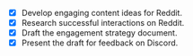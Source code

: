 - [x] Develop engaging content ideas for Reddit.
- [x] Research successful interactions on Reddit.
- [x] Draft the engagement strategy document.
- [x] Present the draft for feedback on Discord.